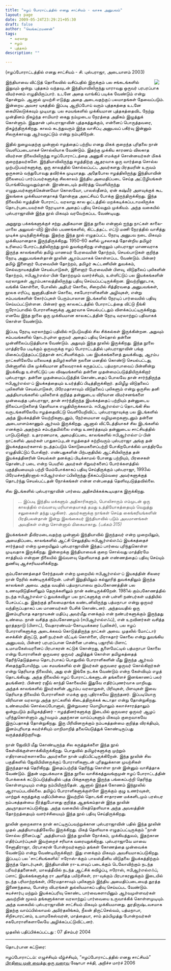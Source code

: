 ```yaml
---
title: "ஈழப் போராட்டத்தில் எனது சாட்சியம் - வாசக அனுபவம்"
layout: page
date: 2009-05-24T23:29:21+05:30
draft: false
author: "வெங்கட்ரமணன்"
tags:
  - வரலாறு
  - ஈழம்
  - புத்தகம்
description: ""

---
```

(ஈழப்போராட்டத்தில் எனது சாட்சியம் - சி. புஸ்பராஜா, அடையாளம் 2003)

<img clear="none" align="right" hspace="20" src="/images/ezapporattathil.jpg" > இந்தியாவை விட்டுத் தொலைவில் வசிப்பதில் இருக்கும் பல சங்கடங்களில் இதுவும் ஒன்று. புத்தகம் வந்தவுடன் இந்தியாவிலிருந்து யாராவது ஒருவர் பரபரப்பாக விமர்சனம் எழுதியிருப்பார். உடனே அதை வாங்கிப் படிக்க வேண்டும் என்று தோன்றும். ஆனால் முயற்சி எடுத்து அதை அடைவதற்குப் பலமாதங்கள் தேவைப்படும். இன்றைய அவசர யுகத்தில் இப்படி ஆறிப்போய் வரும் புத்தகத்தை உடனே கையிலெடுக்கவும்  முடியாது. பல சமயங்களில் முக்கியமான புத்தகத்தைவிட நேற்று முன்தினம் நிகழ்ந்த சாமியார் கைது நம்முடைய நேரத்தை அதிகம் இழுத்துக் கொள்ளும். இதுதான் புஸ்பராஜாவின் புத்தகத்துக்கும், என்னைப் பொருத்தவரை, நிகழ்ந்திருக்கிறது.  காலம் கடந்துவரும் இந்த வாசிப்பு அனுபவப் பகிர்வு இன்னும் சிலருக்காவது ஆர்வமூட்டும் என்று நம்புகிறேன். 

இதில் நுழைவதற்கு முன்னால் ஈழத்தைப் பற்றிய எனது மிகக் குறைந்த புரிதலை நான் வெளிப்படையாகச் சொல்லியாக வேண்டும். இதற்கு முக்கிய காரணம் விலகாத விமர்சன நிலையிலிருந்து ஈழப்போராட்டத்தை அணுகி எமக்குச் சொன்னவர்கள் மிகக் குறைந்தவர்களே. இந்தியாவிலிருந்து ஈழத்திற்கு ஆதரவாக ஒரு வார்த்தை சொல்ல முற்படுபவர்களுக்கு, ஒரு காலத்தில் கொல்லப்பட்ட அவர்களது பிரதமரின் உருவம் ஒருகனம் வந்துபோவது தவிர்க்க முடியாதது. அதேபோல ஈழத்திலிருந்து இந்தியாவின் நிலையைப் பார்ப்பவர்களுக்கு சிலகாலம் இந்திய அமைதிப்படை செய்த அட்டூழியங்கள் பொங்கியெழுவதும்தான். இரண்டையும் தவிர்த்து வெளியிருந்து எழுதுபவர்களுக்கென்னவோ கொஸவோ, பாலஸ்தீனம், ஏன் கஷ்மீர் அளவுக்குக் கூட இலங்கை முக்கியமானதாகத் தோன்றாத அலட்சியப் போக்கு இருந்திருக்கிறது. இந்த நிலையில் ஈழத்தின் போராட்ட வரலாறு கால ஓட்டத்தில் மறக்கடிக்கப்படாமலிருக்க தொடர்புடையவர்கள் நேரடியாக அதைப் பதிவு செய்வதும் முக்கியம். அந்த வகையில் புஸ்பராஜாவின் இந்த நூல் மிகவும் வரவேற்கப்பட வேண்டியது. 

அறுநூறு பக்கங்களுக்குச் சற்று அதிகமான இந்த நூலை என்னால் ஐந்து நாட்கள் காலை-மாலை அலுவல்-வீடு இரயில் பயணங்களில், கிட்டத்தட்ட எட்டு மணி நேரத்தில் வாசித்து முடிக்க முடிந்திருக்கிறது.  இதற்கு இந்த நூல் எழுதப்பட்ட நேரடி அனுபவ நடை மிகவும் முக்கியமானதாக இருந்திருக்கிறது. 1950-60 களில் பூசலாகத் தோன்றிய தமிழர் உரிமைப் போரட்டத்திலிருந்து நூல் துவங்குகிறது என்றாலும் புஸ்பராஜா மாணவராக இருந்த காலங்களில் தமிழ் மாணவர் பேரவையின் தோற்றம், செயல்பாடுகள் குறிந்த நேரடி அனுபவங்கள்தான் நூலின் ஆரம்பமாகக் கொள்ளப்பட வேண்டும். பின்னர் தமிழ் இளைஞர் பேரவையின் தோற்றம், தமிழர் கூட்டணியின் துவக்கம், செல்வநாயகத்தின் செயல்பாடுகள், இளைஞர் பேரவையின் பிளவு, விடுதலைப் புலிகளின் தோற்றம், ஈபிஆர்எல்எ·பின் தோற்றமும் வளர்ச்சியும், உள்ளிட்டுப் பல இயக்கங்களின் வரலாறுகள் ஆரம்பகாலத்திலிருந்து பதிவு செய்யப்பட்டிருக்கிறன. இவற்றினூடாக, வங்கிக் கொள்ளை, போலிஸ் அதிபர் கொலை, சிறையில் சித்திரவதை அனுபவங்கள், நூலக எரிப்பு, ஜனாதிபதிகள் கொலை, சகபோராளிகளின் அழிவுகள், என்று சம்பவங்களின் கோர்ப்புகள் பெரும்பாலான இடங்களில் நேரடிப் பார்வையில் பதிவு செய்யப்பட்டுள்ளன. பின்னர் ஒரு காலகட்டத்தில் போராட்டத்தை விட்டு நீங்கி ஐரோப்பாவில் போராளிகளுக்கு ஆதரவாக செயல்பட்டதும் விளக்கப்பட்டிருக்கிறது.  எனவே இந்த நூலை ஒரு முக்கியமான காலகட்டத்தின் நேரடி வரலாற்றுப் பதிவாகக் கொள்ள வேண்டும். 

இப்படி நேரடி வரலாற்றுப் பதிவில் ஈடுபடுவதில் சில சிக்கல்கள் இருக்கின்றன. அதுவும் சம்பவங்களில் தொடர்புள்ள ஒருவர் அதைப் பதிவு செய்தால் தன்னை முன்னிலைப்படுத்தியாக வேண்டும். அதுவும் இந்த நூலில் இருக்கிறது. இந்த நூலை மாத்திரமே படிக்கும் ஒருவருக்கு ஈழப் போராட்டத்தில் புஸ்பராஜாவின் பங்கு மிகைப்படுத்தப்பட்டுத்தான் காட்சியளிக்கும். பல இயக்கங்களைத் துவக்கியது, ஆரம்ப நாட்களிலேயே மலையகத் தமிழர்களின் நலனை மனதில் கொண்டு செயல்பட்டது, பின்னாளில் மிக முக்கியமான தலைவராகக் கருதப்பட்ட பத்மநாபாவைப் பின்னின்று இயக்கியது உள்ளிட்டுப் பல விஷயங்களில்  தன்னை முதன்மைப்படுத்தியிருக்கிறார் புஸ்பராஜா. தன்னை முதன்மைப்படுத்திக் கொண்டதைப் போலவே தான் சார்ந்திருந்த ஈபிஆர்எல்எ·ப் இயக்கத்தையும் உயர்த்திப் பிடித்திருக்கிறார். தமிழீழ விடுதலைப் புலிகளின் செயல்பாடுகள், பிரேமதாசாவும் விடுதலைப் புலிகளும் என்று ஒருசில தனி அத்தியாயங்களில் புலிகளைக் குறித்த தன்னுடைய விரிவான விமர்சனங்களை முன்வைத்த புஸ்பராஜா, தான் சார்ந்திருந்த இயக்கத்தைப் பற்றியும் தன்னுடைய நிலைப்பாடுகளைத் தெளிவாக எழுதியிருக்கலாம்.  ஈபிஆர்எல்எ·ப் தொடங்கி சில வருடங்களிலேயே ஈழத்தைவிட்டு வெளியேறிவிட்ட புஸ்பராஜாவுக்கு பல இடங்களில் அந்த இயக்கத்தின் வெற்றிகளுடனும், நேர்மையான வழிமுறைகளுடனும் தன்னை அடையாளம்காணும் ஆர்வம் இருக்கிறது.  ஆனால் விட்டேத்தியாகச் சில இடங்களில் எனக்கும் அதற்கும் சம்பந்தமில்லை என்று உணர்த்தவும் தன்னுடைய சாட்சியத்தில் பாடுபடுகிறார்.  உதாரணமாக, அமைதிப்படை காலங்களில் ஈபிஆர்எல்எ·ப்-பின் நாட்களில் அவர்கள் பாதுகாப்புடன் ஈழத்தைச் சுற்றிவரும் புஸ்பராஜா அங்கு தன் இயக்கத்தவர்களால் நடத்தப்படும் கொடுமைகளைப்பற்றி போகிறபோக்கில் மாத்திரமே எழுதிவிட்டுப் போகிறார். எண்பதுகளின் பிற்பகுதியில் ஆட்சியிலிருந்த தன் இயக்கத்தினரின் செயல்கள் தனக்குப் பிடிக்காமல் போனது பற்றியும், பிரசைகள் தொண்டர் படை என்ற பெயரில் அவர்கள் சிறுவர்களைப் போர்க்களத்தில் புகுத்தியமையும் பற்றி மேம்போக்காகப் பதிவு செய்திருக்கும் புஸ்பராஜா, 1993ல் பிரேமச்சந்திரனால் ஈபிஆர்எல்எ·ப்பிலிருந்து நீக்கப்படும்வரை அவர்களுக்குத் தொடர்ந்து செயல்பட்டதன் நோக்கங்கள் என்ன என்பதைத் தெளிவுபடுத்தவில்லை. 

சில இடங்களில் புஸ்பராஜாவின் பார்வை அதிசயிக்கக்கூடியதாக இருக்கிறது.


> ... இப்படி இந்திய மக்களும் அதிகாரிகளும், பொலிசாரும் எம்முடன் ஒரு காலத்தில் எவ்வளவு மரியாதையாகத் தமது உத்தியோகத்தையும் வெறுத்து சலுகைகள் தந்து பழகினர். அவர்களுக்கு நாங்கள் செய்த கைங்கரியங்களின் பிரதிபலன்தான் இன்று இலங்கையர் இந்தியாவில் படும் அவமானங்கள் அவதிகள் என்று சொன்னால் மிகையாகாது.    *(பக்கம் 315)*

இயக்கங்கள் தீவிரமடைவதற்கு முன்னால் இந்தியாவில் இருந்தவர் என்ற முறையிலும், அமைதிப்படை காலங்களில் ஆட்சி செலுத்திய ஈபிஆர்எல்எஃப் இயக்கத்தைச் சார்ந்தவர் என்ற முறையிலும் புஸ்பராஜாவின் இந்தப் பார்வை புரிந்துகொள்ள முடிவதாக இருக்கிறது. இன்றைக்கு இந்தியாவைக் குறை சொல்வது மாத்திரமே சாத்தியம் என்றான நிலையில் இவ்வளவு தெளிவாகத் தன் எண்ணத்தைப் பதிவு செய்யும் துணிவு ஆச்சரியமளிக்கிறது.   

கும்பகோணத்தைச் சேர்ந்தவன் என்ற முறையில் ஈபிஆர்எல்எ·ப் இயகத்தின் சிலரை நான் நேரில் கண்டிருக்கிறேன். பள்ளி இறுதியிலும் கல்லூரித் துவக்கதிலும் இருந்த காலங்கள் அவை. அந்த வயதில் பத்மநாபாவை கும்பகோணத்தின் பல உணவுவிடுதிகளிலும் தெருக்களிலும் நான் கண்டிருக்கிறேன். 1981ல் கும்பகோணத்தில் நடந்த ஈபிஆர்எல்எ·ப் துவக்கவிழா பல நாட்களுக்கு என் பள்ளி நண்பர்கள் மத்தியில் பேசப்பட்டது. இதற்குத் தலைமைதாங்க லண்டனிலிருந்து பத்மநாபா என்று ஒருவர் வந்திருப்பதாகப் பல மாணவர்கள் பேசிக் கொண்டனர்.  அந்தவயதில் ஒரு இனம்புரியாத கதாநாயகன் மதிப்பு அவர்மீது எனக்கும் என் நண்பர்களுக்கும் இருந்தது உண்மை.  நான் வசித்த கும்பகோணமும் (ஈபிஆர்எல்எஃப்), என் உறவினர்கள் வசித்த ஒரத்தநாடு (பிளாட்), வேதாரண்யம்-கோடியக்கரை (புலிகள்), பல ஈழப் போராளிகளுக்கு அடைக்கலம் கொடுத்திருந்த நாட்கள் அவை. முதலில் மோட்டார் சைக்கிள் திருட்டு, தனி நபர்கள் வீட்டில் கொள்ளை, மிராசுதார் கொலை என்று துவங்கிய அனுபவம், பின்னர் பரபரப்பான சென்னை பாண்டி பஜாரில் பிளாட் உமாமகேஸ்வரனைப்  பிரபாகரன் சுட்டுக் கொன்றது, சூளைமேட்டில் பத்மநாபா கொலை என்று போராளிகள் ஒருவரை ஒருவர் அழித்துக் கொள்ள தமிழகத்தைத் தேரிந்தெடுத்தமை தொடர்பாகப் பொதுவில் போராளிகளின் மீது இருந்த ஆர்வம் சிதைந்துபோயிற்று. பல சமயங்களில் ஏன் இவர்கள் ஒருவரை ஒருவர் கொல்கிறார்கள் என்று தெரியாத நிலையில், அது ஏன் இங்கே நடக்க வேண்டும் என்ற கேள்வியும் எழத் தொடங்கியது.  அந்த நிலையில் ஈழப் போராட்டங்களுடன் தங்களைச் இனங்காணப் பலர் தயங்கினர். பின்னர் ரஜீவ் காந்தி கொலையில் இதுவே எதிர்ப்புணர்வாக மாறியது. அந்தக் காலங்களில் இவர்களின் ஆரம்ப வரலாறுகள், பிரிவுகள், பிளவுகள் இவை தெரியாத நிலையில் போராளிகள் எமக்கு ஒரு புதிராகவே இருந்தனர். இப்படியொரு விரிவான வரலாறு அந்த நாட்களில் கிடைத்திருக்கக் கூடாதா என்று தோன்றுகிறது.  உண்மையில் சொல்லப்போனால், இன்றுவரை மொழியாலும் கலாச்சாரத்தாலும் ஒன்றுபடும் தமிழகத்தினர் - ஈழத்தினர்களுக்கு இடையில் ஒருவரை ஒருவர் ஆழப் புரிந்துகொள்ளும் ஆர்வமும் அதற்கான வாய்ப்புகளும் மிகவும் குறைவாகவே இருப்பதாகத் தோன்றுகிறது. இரு பிரிவினருக்கும் நம்பகத்தன்மை குறித்த விரக்தியும், இனம்புரியாத கவர்ச்சியும் மாறிமாறித் தலையெடுத்துக் கொண்டிருப்பது வருத்தத்திற்குரியது.  

நான் ஜேவிபி மீது கொண்டிருந்த சில கருத்துக்களை இந்த நூல் கேள்விக்குள்ளாக்கியிருக்கிறது. பொதுவில் தமிழர்களுக்கு முற்றும் எதிரானவர்களாகவே அவர்களை நான் மதிப்பிட்டிருக்கிறேன். இந்த நூலின் சில பகுதிகளில் ஜேவிபியினருக்குப் போராளிகளுடன் புரிதலுக்கான முயற்சிகள் இருந்ததாகத் தெரிகிறது. இதைப்பற்றித் தெரிந்து கொள்ள நான் இன்னும் வாசித்தாக வேண்டும். இதன் மறுபக்கமாக இந்த நூலை வாசிக்கத்துவங்குமுன் ஈழப் போராட்டத்தின் போக்கைக் கட்டுப்படுத்தியதில் புத்த பிக்குகளுக்கு இருந்த பங்கைப்பற்றி தெரிந்து கொள்ளமுடியும் என்று நம்பியிருந்தேன். ஆனால் இந்தக் கோணம் இந்நூலில் ஆராயப்படவில்லை. தமிழ்ப் போராளிகளுக்குள்ளே இருக்கும் குழு உணர்வுகள், மாற்றுக் கருத்துக்கு மதிப்பின்மை இவற்றில் தொடங்கி சாதாரண மக்களிடமும் பரஸ்பர நம்பகத்தன்மை நீர்த்துபோனது குறித்த ஆதங்கம்தான் இந்த நூலின் அடிநாதமாகப்படுகிறது. அந்த வகையில் மிகத்தெளிவாக அந்த அவலத்தின் தோற்றத்தையும் வளர்ச்சியையும் இந்த நூல் பதிவு செய்திருக்கிறது.

நூலின் குறைகளாக நான் காட்டிருப்பவற்றுக்கான புஸ்பராஜாவின் பதில் இந்த நூலின் முதல் அத்தியாயத்திலேயே இருக்கிறது. மிகத் தெளிவாக எழுதப்பட்டிருக்கும் "நான் சொல்ல நினைப்பது" அத்தியாயம் இந்த நூலின் நோக்கம், முக்கியத்துவம், இதற்கான எதிர்ப்பார்ப்புகள் இவற்றைச் சரியாக வரையறுக்கிறது. புஸ்பராஜாவே மாவை சேனாதிராஜா, பிரபாகரன் போன்றவர்களும் தங்கள் கோணத்தை முன்வைக்க வேண்டும் என்று வேண்டியிருக்கிறார். இது எனக்கும் மிகவும் அவசியமாகப்படுகிறது. இப்படிப் பல 'சாட்சியங்களில்'  ஈரோஸ்-க்கும் பாலஸ்தீனிய விடுதலை இயக்கத்திற்கும் இருந்த தொடர்புகள், இந்தியாவின் ரா-உளவுப் படைக்கும் டெலோவிற்கும் நடந்த பரிவர்த்தனைகள்,  மாலத்தீவில் நடந்த  ஆட்சிக் கவிழ்ப்பு, ஈரோஸ், ஈபிஆர்எல்எஃப், ப்ளாட் இயக்கங்களுக்கு ரா அளித்த பயிற்சிகள், ரா-வுக்கும் பிரபாகரனுக்கும் இடையில் நடந்த பரிமாற்றங்கள், பிரேமதாசாவும் புலிகளும் இந்திய அமைதிப்படையைத் துரத்த இணைந்தமை, போன்ற விபரங்கள் துல்லியமாகப் பதிவு செய்யப்பட வேண்டும். சுயச்சார்பு மற்றும் இயக்கப்பரிவு கொண்ட பார்வைகளாயினும் ஆர்வமுள்ளவர்கள் அவற்றின் மூலம் தங்களுக்கான வரலாற்றுப் பார்வையை உருவாக்கிக் கொள்ளமுடியும். அந்த வகையில் புஸ்பராஜாவின் சாட்சியம் மிகவும் முக்கியமானது. துரதிருஷ்டவசமாக இதற்கு வாய்ப்பில்லாமல் அமிர்தலிங்கம், நீலன் திருட்செல்வம், பத்மநாபா, சிறிசபாரட்னம், உமாமகேஸ்வரன், மாத்தையா, சாம் தம்பிமுத்து போன்றவர்கள் சகபோராளிகளாலேயே அழிக்கப்பட்டுவிட்டனர். 

முதலில் பதிப்பிக்கப்பட்டது : 07 திசம்பர் 2004

****

தொடர்பான கட்டுரை:

ஈழப்போராட்டம்: எழுச்சியும் வீழ்ச்சியும், “ஈழப்போராட்டத்தில் எனது சாட்சியம்” [பிரதியை முன் வைத்து ஒரு வரைவு](https://www.shobasakthi.com/shobasakthi/2006/04/23/%E0%AE%88%E0%AE%B4%E0%AE%AA%E0%AF%8D%E0%AE%AA%E0%AF%8B%E0%AE%B0%E0%AE%BE%E0%AE%9F%E0%AF%8D%E0%AE%9F%E0%AE%AE%E0%AF%8D-%E0%AE%8E%E0%AE%B4%E0%AF%81%E0%AE%9A%E0%AF%8D%E0%AE%9A%E0%AE%BF%E0%AE%AF%E0%AF%81/) ஷோபா சக்தி, அநிச்ச மார்ச் 2006